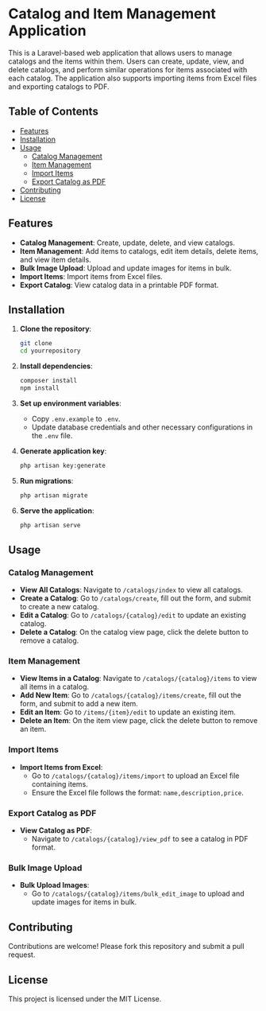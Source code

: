 # Catalog and Item Management Application

This is a Laravel-based web application that allows users to manage catalogs and the items within them. Users can create, update, view, and delete catalogs, and perform similar operations for items associated with each catalog. The application also supports importing items from Excel files and exporting catalogs to PDF.

## Table of Contents

- [Features](#features)
- [Installation](#installation)
- [Usage](#usage)
  - [Catalog Management](#catalog-management)
  - [Item Management](#item-management)
  - [Import Items](#import-items)
  - [Export Catalog as PDF](#export-catalog-as-pdf)
- [Contributing](#contributing)
- [License](#license)

## Features

- **Catalog Management**: Create, update, delete, and view catalogs.
- **Item Management**: Add items to catalogs, edit item details, delete items, and view item details.
- **Bulk Image Upload**: Upload and update images for items in bulk.
- **Import Items**: Import items from Excel files.
- **Export Catalog**: View catalog data in a printable PDF format.

## Installation

1. **Clone the repository**:
    ```bash
    git clone 
    cd yourrepository
    ```

2. **Install dependencies**:
    ```bash
    composer install
    npm install
    ```

3. **Set up environment variables**:
    - Copy `.env.example` to `.env`.
    - Update database credentials and other necessary configurations in the `.env` file.

4. **Generate application key**:
    ```bash
    php artisan key:generate
    ```

5. **Run migrations**:
    ```bash
    php artisan migrate
    ```

6. **Serve the application**:
    ```bash
    php artisan serve
    ```

## Usage

### Catalog Management

- **View All Catalogs**: Navigate to `/catalogs/index` to view all catalogs.
- **Create a Catalog**: Go to `/catalogs/create`, fill out the form, and submit to create a new catalog.
- **Edit a Catalog**: Go to `/catalogs/{catalog}/edit` to update an existing catalog.
- **Delete a Catalog**: On the catalog view page, click the delete button to remove a catalog.

### Item Management

- **View Items in a Catalog**: Navigate to `/catalogs/{catalog}/items` to view all items in a catalog.
- **Add New Item**: Go to `/catalogs/{catalog}/items/create`, fill out the form, and submit to add a new item.
- **Edit an Item**: Go to `/items/{item}/edit` to update an existing item.
- **Delete an Item**: On the item view page, click the delete button to remove an item.

### Import Items

- **Import Items from Excel**: 
  - Go to `/catalogs/{catalog}/items/import` to upload an Excel file containing items.
  - Ensure the Excel file follows the format: `name,description,price`.

### Export Catalog as PDF

- **View Catalog as PDF**: 
  - Navigate to `/catalogs/{catalog}/view_pdf` to see a catalog in PDF format.

### Bulk Image Upload

- **Bulk Upload Images**: 
  - Go to `/catalogs/{catalog}/items/bulk_edit_image` to upload and update images for items in bulk.

## Contributing

Contributions are welcome! Please fork this repository and submit a pull request.

## License

This project is licensed under the MIT License.

 
